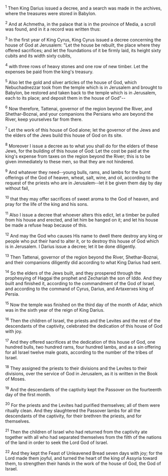 <sup>1</sup> 
Then King Darius issued a decree, and a search was made in the archives, where the treasures were stored in Babylon. 

<sup>2</sup> 
And at Achmetha, in the palace that is in the province of Media, a scroll was found, and in it a record was written thus: 

<sup>3</sup> 
In the first year of King Cyrus, King Cyrus issued a decree concerning the house of God at Jerusalem: "Let the house be rebuilt, the place where they offered sacrifices; and let the foundations of it be firmly laid, its height sixty cubits and its width sixty cubits, 

<sup>4</sup> 
with three rows of heavy stones and one row of new timber. Let the expenses be paid from the king's treasury. 

<sup>5</sup> 
Also let the gold and silver articles of the house of God, which Nebuchadnezzar took from the temple which is in Jerusalem and brought to Babylon, be restored and taken back to the temple which is in Jerusalem, each to its place; and deposit them in the house of God"-- 

<sup>6</sup> 
Now therefore, Tattenai, governor of the region beyond the River, and Shethar-Boznai, and your companions the Persians who are beyond the River, keep yourselves far from there. 

<sup>7</sup> 
Let the work of this house of God alone; let the governor of the Jews and the elders of the Jews build this house of God on its site. 

<sup>8</sup> 
Moreover I issue a decree as to what you shall do for the elders of these Jews, for the building of this house of God: Let the cost be paid at the king's expense from taxes on the region beyond the River; this is to be given immediately to these men, so that they are not hindered. 

<sup>9</sup> 
And whatever they need--young bulls, rams, and lambs for the burnt offerings of the God of heaven, wheat, salt, wine, and oil, according to the request of the priests who are in Jerusalem--let it be given them day by day without fail, 

<sup>10</sup> 
that they may offer sacrifices of sweet aroma to the God of heaven, and pray for the life of the king and his sons. 

<sup>11</sup> 
Also I issue a decree that whoever alters this edict, let a timber be pulled from his house and erected, and let him be hanged on it; and let his house be made a refuse heap because of this. 

<sup>12</sup> 
And may the God who causes His name to dwell there destroy any king or people who put their hand to alter it, or to destroy this house of God which is in Jerusalem. I Darius issue a decree; let it be done diligently.

<sup>13</sup> 
Then Tattenai, governor of the region beyond the River, Shethar-Boznai, and their companions diligently did according to what King Darius had sent. 

<sup>14</sup> 
So the elders of the Jews built, and they prospered through the prophesying of Haggai the prophet and Zechariah the son of Iddo. And they built and finished it, according to the commandment of the God of Israel, and according to the command of Cyrus, Darius, and Artaxerxes king of Persia. 

<sup>15</sup> 
Now the temple was finished on the third day of the month of Adar, which was in the sixth year of the reign of King Darius. 

<sup>16</sup> 
Then the children of Israel, the priests and the Levites and the rest of the descendants of the captivity, celebrated the dedication of this house of God with joy. 

<sup>17</sup> 
And they offered sacrifices at the dedication of this house of God, one hundred bulls, two hundred rams, four hundred lambs, and as a sin offering for all Israel twelve male goats, according to the number of the tribes of Israel. 

<sup>18</sup> 
They assigned the priests to their divisions and the Levites to their divisions, over the service of God in Jerusalem, as it is written in the Book of Moses.

<sup>19</sup> 
And the descendants of the captivity kept the Passover on the fourteenth day of the first month. 

<sup>20</sup> 
For the priests and the Levites had purified themselves; all of them were ritually clean. And they slaughtered the Passover lambs for all the descendants of the captivity, for their brethren the priests, and for themselves. 

<sup>21</sup> 
Then the children of Israel who had returned from the captivity ate together with all who had separated themselves from the filth of the nations of the land in order to seek the Lord God of Israel. 

<sup>22</sup> 
And they kept the Feast of Unleavened Bread seven days with joy; for the Lord made them joyful, and turned the heart of the king of Assyria toward them, to strengthen their hands in the work of the house of God, the God of Israel.